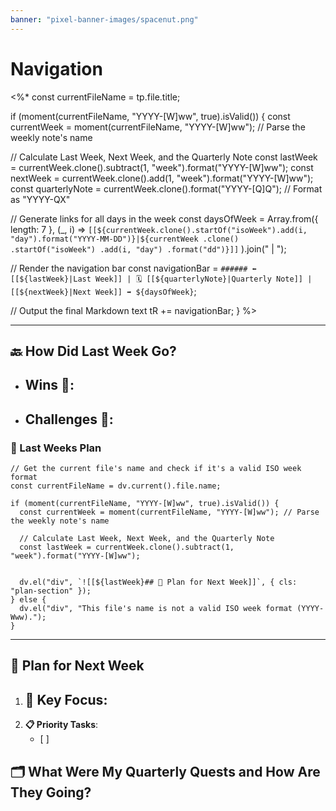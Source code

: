 ```yaml
---
banner: "pixel-banner-images/spacenut.png"
---
```

# Navigation 
<%*
const currentFileName = tp.file.title;

if (moment(currentFileName, "YYYY-[W]ww", true).isValid()) {
  const currentWeek = moment(currentFileName, "YYYY-[W]ww"); // Parse the weekly note's name

  // Calculate Last Week, Next Week, and the Quarterly Note
  const lastWeek = currentWeek.clone().subtract(1, "week").format("YYYY-[W]ww");
  const nextWeek = currentWeek.clone().add(1, "week").format("YYYY-[W]ww");
  const quarterlyNote = currentWeek.clone().format("YYYY-[Q]Q"); // Format as "YYYY-QX"

  // Generate links for all days in the week
  const daysOfWeek = Array.from({ length: 7 }, (_, i) =>
    `[[${currentWeek.clone().startOf("isoWeek").add(i, "day").format("YYYY-MM-DD")}|${currentWeek
      .clone()
      .startOf("isoWeek")
      .add(i, "day")
      .format("dd")}]]`
  ).join(" | ");

  // Render the navigation bar
  const navigationBar = `###### ⬅️ [[${lastWeek}|Last Week]] | 🗓️ [[${quarterlyNote}|Quarterly Note]] | [[${nextWeek}|Next Week]] ➡️
${daysOfWeek}`;

  // Output the final Markdown text
  tR += navigationBar;
}
%>

---
## 🔙 How Did Last Week Go?
- **Wins** 🎉: 
  - 
- **Challenges** 🚧: 
  - 
### 🧱 Last Weeks Plan
```dataviewjs
// Get the current file's name and check if it's a valid ISO week format
const currentFileName = dv.current().file.name;

if (moment(currentFileName, "YYYY-[W]ww", true).isValid()) {
  const currentWeek = moment(currentFileName, "YYYY-[W]ww"); // Parse the weekly note's name

  // Calculate Last Week, Next Week, and the Quarterly Note
  const lastWeek = currentWeek.clone().subtract(1, "week").format("YYYY-[W]ww");


  dv.el("div", `![[${lastWeek}## 🚀 Plan for Next Week]]`, { cls: "plan-section" });
} else {
  dv.el("div", "This file's name is not a valid ISO week format (YYYY-Www).");
}
```

---
## 🚀 Plan for Next Week
1. **🌟 Key Focus**: 
   - 
2. **📋 Priority Tasks**: 
   - [ ] 

## 🗂️ What Were My Quarterly Quests and How Are They Going?